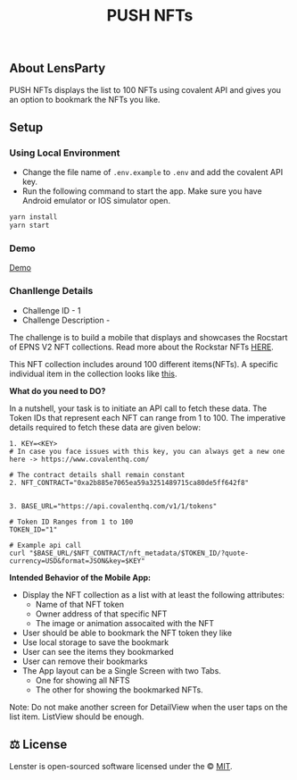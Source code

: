 <div align="center">
    <h1>PUSH NFTs</h1>
</div>
<br>

## About LensParty

PUSH NFTs displays the list to 100 NFTs using covalent API and gives you an option to bookmark the NFTs you like.

## Setup

### Using Local Environment

- Change the file name of `.env.example` to `.env` and add the covalent API key.
- Run the following command to start the app. Make sure you have Android emulator or IOS simulator open.

```sh
yarn install
yarn start
```

### Demo

[Demo](https://drive.google.com/file/d/1hWh1es3k4KjQRD9V0mO0-oDNJfTbL-ZK/view?usp=sharing)

### Chanllenge Details

- Challenge ID - 1
- Challenge Description -

The challenge is to build a mobile that displays and showcases the Rocstart of EPNS V2 NFT collections. Read more about the Rockstar NFTs [HERE](https://opensea.io/collection/rockstars-of-epns-v2).

This NFT collection includes around 100 different items(NFTs). A specific individual item in the collection looks like [this](https://opensea.io/assets/ethereum/0xa2b885e7065ea59a3251489715ca80de5ff642f8/1).

**What do you need to DO?**

In a nutshell, your task is to initiate an API call to fetch these data. The Token IDs that represent each NFT can range from 1 to 100.
The imperative details required to fetch these data are given below:

```
1. KEY=<KEY>
# In case you face issues with this key, you can always get a new one here -> https://www.covalenthq.com/

# The contract details shall remain constant
2. NFT_CONTRACT="0xa2b885e7065ea59a3251489715ca80de5ff642f8"


3. BASE_URL="https://api.covalenthq.com/v1/1/tokens"

# Token ID Ranges from 1 to 100
TOKEN_ID="1"

# Example api call
curl "$BASE_URL/$NFT_CONTRACT/nft_metadata/$TOKEN_ID/?quote-currency=USD&format=JSON&key=$KEY"
```

**Intended Behavior of the Mobile App:**

- Display the NFT collection as a list with at least the following attributes:
  - Name of that NFT token
  - Owner address of that specific NFT
  - The image or animation assocaited with the NFT
- User should be able to bookmark the NFT token they like
- Use local storage to save the bookmark
- User can see the items they bookmarked
- User can remove their bookmarks
- The App layout can be a Single Screen with two Tabs.
  - One for showing all NFTS
  - The other for showing the bookmarked NFTs.

Note: Do not make another screen for DetailView when the user taps on the list item. ListView should be enough.

## ⚖️ License

Lenster is open-sourced software licensed under the © [MIT](LICENSE).

